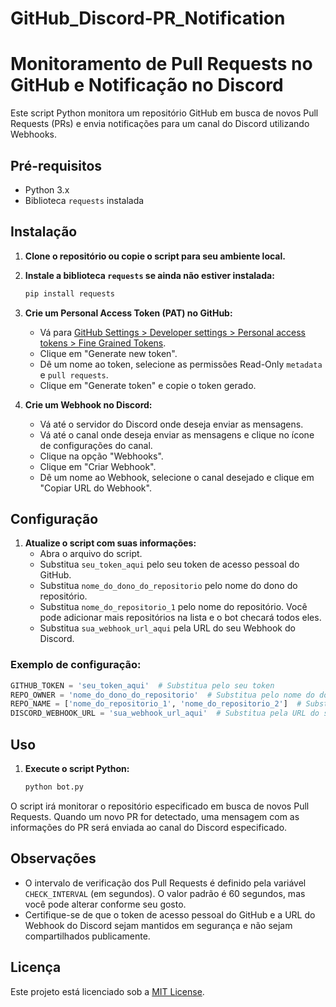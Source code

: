 # GitHub_Discord-PR_Notification
# Monitoramento de Pull Requests no GitHub e Notificação no Discord

Este script Python monitora um repositório GitHub em busca de novos Pull Requests (PRs) e envia notificações para um canal do Discord utilizando Webhooks.

## Pré-requisitos

- Python 3.x
- Biblioteca `requests` instalada

## Instalação

1. **Clone o repositório ou copie o script para seu ambiente local.**

2. **Instale a biblioteca `requests` se ainda não estiver instalada:**
   ```bash
   pip install requests
   ```

3. **Crie um Personal Access Token (PAT) no GitHub:**
   - Vá para [GitHub Settings > Developer settings > Personal access tokens > Fine Grained Tokens]([https://github.com/settings/tokens?type=beta]).
   - Clique em "Generate new token".
   - Dê um nome ao token, selecione as permissões Read-Only `metadata` e `pull requests`.
   - Clique em "Generate token" e copie o token gerado.

4. **Crie um Webhook no Discord:**
   - Vá até o servidor do Discord onde deseja enviar as mensagens.
   - Vá até o canal onde deseja enviar as mensagens e clique no ícone de configurações do canal.
   - Clique na opção "Webhooks".
   - Clique em "Criar Webhook".
   - Dê um nome ao Webhook, selecione o canal desejado e clique em "Copiar URL do Webhook".

## Configuração

1. **Atualize o script com suas informações:**
   - Abra o arquivo do script.
   - Substitua `seu_token_aqui` pelo seu token de acesso pessoal do GitHub.
   - Substitua `nome_do_dono_do_repositorio` pelo nome do dono do repositório.
   - Substitua `nome_do_repositorio_1` pelo nome do repositório. Você pode adicionar mais repositórios na lista e o bot checará todos eles.
   - Substitua `sua_webhook_url_aqui` pela URL do seu Webhook do Discord.

### Exemplo de configuração:

```python
GITHUB_TOKEN = 'seu_token_aqui'  # Substitua pelo seu token
REPO_OWNER = 'nome_do_dono_do_repositorio'  # Substitua pelo nome do dono do repositório
REPO_NAME = ['nome_do_repositorio_1', 'nome_do_repositorio_2']  # Substitua pelo nome do repositório
DISCORD_WEBHOOK_URL = 'sua_webhook_url_aqui'  # Substitua pela URL do seu Webhook do Discord
```

## Uso

1. **Execute o script Python:**
   ```bash
   python bot.py
   ```

O script irá monitorar o repositório especificado em busca de novos Pull Requests. Quando um novo PR for detectado, uma mensagem com as informações do PR será enviada ao canal do Discord especificado.

## Observações

- O intervalo de verificação dos Pull Requests é definido pela variável `CHECK_INTERVAL` (em segundos). O valor padrão é 60 segundos, mas você pode alterar conforme seu gosto.
- Certifique-se de que o token de acesso pessoal do GitHub e a URL do Webhook do Discord sejam mantidos em segurança e não sejam compartilhados publicamente.

## Licença

Este projeto está licenciado sob a [MIT License](LICENSE).
